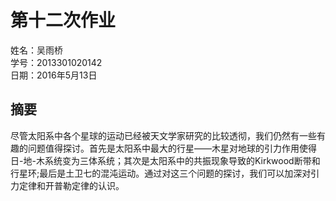 # 第十二次作业
姓名：吴雨桥  
学号：2013301020142  
日期：2016年5月13日  
## 摘要  
尽管太阳系中各个星球的运动已经被天文学家研究的比较透彻，我们仍然有一些有趣的问题值得探讨。首先是太阳系中最大的行星——木星对地球的引力作用使得日-地-木系统变为三体系统；其次是太阳系中的共振现象导致的Kirkwood断带和行星环;最后是土卫七的混沌运动。通过对这三个问题的探讨，我们可以加深对引力定律和开普勒定律的认识。  
